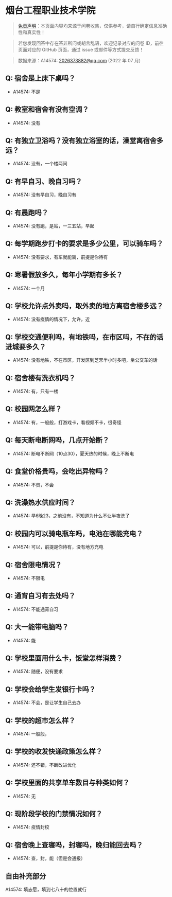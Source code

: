 # 烟台工程职业技术学院

> [免责声明](https://colleges.chat/#_3)：本页面内容均来源于问卷收集，仅供参考，请自行确定信息准确性和真实性！

> 若您发现回答中存在答非所问或胡言乱语，欢迎记录对应的问卷 ID，前往页面对应的 GitHub 页面，通过 issue 或邮件等方式提交反馈！

> 数据来源：A14574: 2026373882@qq.com (2022 年 07 月)

## Q: 宿舍是上床下桌吗？

- A14574: 不是

## Q: 教室和宿舍有没有空调？

- A14574: 没有

## Q: 有独立卫浴吗？没有独立浴室的话，澡堂离宿舍多远？

- A14574: 没有，一个楼两间

## Q: 有早自习、晚自习吗？

- A14574: 没有早自习，晚自习有

## Q: 有晨跑吗？

- A14574: 没有跑，是站，一三五站，早起

## Q: 每学期跑步打卡的要求是多少公里，可以骑车吗？

- A14574: 没有要求，有车就能骑，前提是你待有

## Q: 寒暑假放多久，每年小学期有多长？

- A14574: 一个月

## Q: 学校允许点外卖吗，取外卖的地方离宿舍楼多远？

- A14574: 没有疫情的情况下，允许，近

## Q: 学校交通便利吗，有地铁吗，在市区吗，不在的话进城要多久？

- A14574: 没有地铁，不在市区，开发区到芝罘半小时多吧，坐公交车的话

## Q: 宿舍楼有洗衣机吗？

- A14574: 有，只有一楼

## Q: 校园网怎么样？

- A14574: 有，一般般，打游戏卡，看视频不卡，很奇怪

## Q: 每天断电断网吗，几点开始断？

- A14574: 断电不断网（10点30），夏天热的时候，晚上不断电

## Q: 食堂价格贵吗，会吃出异物吗？

- A14574: 不贵，不会

## Q: 洗澡热水供应时间？

- A14574: 早6晚23，之前没有，不知道为什么不让半夜洗了

## Q: 校园内可以骑电瓶车吗，电池在哪能充电？

- A14574: 可以，前提是你待有，没有地方充电

## Q: 宿舍限电情况？

- A14574: 不限电

## Q: 通宵自习有去处吗？

- A14574: 不能通宵自习

## Q: 大一能带电脑吗？

- A14574: 能

## Q: 学校里面用什么卡，饭堂怎样消费？

- A14574: 随便，没有要求

## Q: 学校会给学生发银行卡吗？

- A14574: 不会，是让学生自己去办

## Q: 学校的超市怎么样？

- A14574: 一般般，

## Q: 学校的收发快递政策怎么样？

- A14574: 还不错，不断改进优化

## Q: 学校里面的共享单车数目与种类如何？

- A14574: 无

## Q: 现阶段学校的门禁情况如何？

- A14574: 疫情封校

## Q: 宿舍晚上查寝吗，封寝吗，晚归能回去吗？

- A14574: 查，封，能（但是会通报）

## 自由补充部分

A14574: 填志愿，填到七八十的位置就行